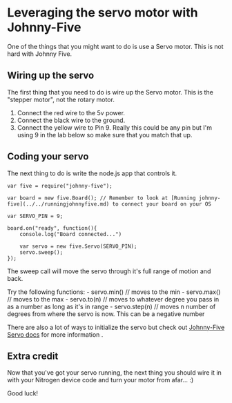 # Leveraging the servo motor with Johnny-Five

One of the things that you might want to do is use a Servo motor. This is not hard with Johnny Five. 

## Wiring up the servo

The first thing that you need to do is wire up the Servo motor. This is the "stepper motor", not the rotary motor. 

1. Connect the red wire to the 5v power. 
2. Connect the black wire to the ground. 
3. Connect the yellow wire to Pin 9. Really this could be any pin but I'm using 9 in the lab below so make sure that you match that up. 


## Coding your servo

The next thing to do is write the node.js app that controls it. 

```
var five = require("johnny-five");

var board = new five.Board(); // Remember to look at [Running johnny-five](../../runningjohnnyfive.md) to connect your board on your OS

var SERVO_PIN = 9;

board.on("ready", function(){
	console.log("Board connected...")

	var servo = new five.Servo(SERVO_PIN);
	servo.sweep();
});
```

The sweep call will move the servo through it's full range of motion and back. 

Try the following functions:
	- servo.min() // moves to the min
	- servo.max() // moves to the max
	- servo.to(n) // moves to whatever degree you pass in as a number as long as it's in range
	- servo.step(n) // moves n number of degrees from where the servo is now. This can be a negative number

There are also a lot of ways to initialize the servo but check out [Johnny-Five Servo docs](https://github.com/rwaldron/johnny-five/blob/master/docs/servo.md) for more information  . 

## Extra credit

Now that you've got your servo running, the next thing you should wire it in with your Nitrogen device code and turn your motor from afar... :) 

Good luck! 